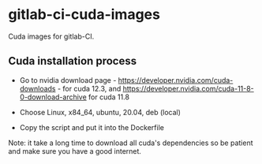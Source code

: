 # gitlab-ci-cuda-images
Cuda images for gitlab-CI.

## Cuda installation process  
- Go to nvidia download page - https://developer.nvidia.com/cuda-downloads - for cuda 12.3, and https://developer.nvidia.com/cuda-11-8-0-download-archive for cuda 11.8
 
- Choose Linux, x84_64, ubuntu, 20.04, deb (local)

- Copy the script and put it into the Dockerfile

Note: it take a long time to download all cuda's dependencies so be patient and make sure you have a good internet.